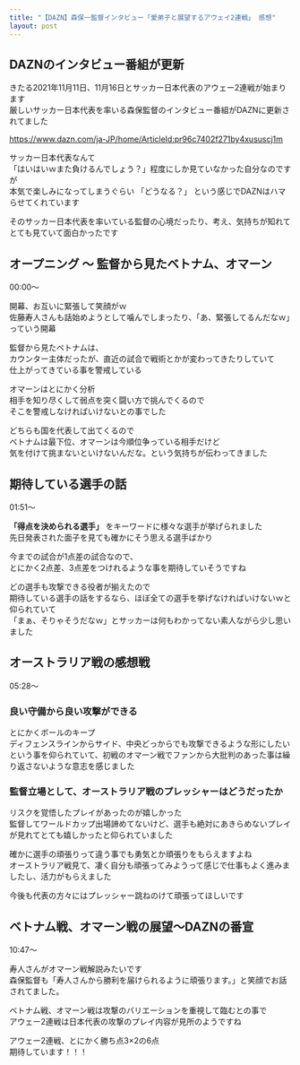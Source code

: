 ```yaml
---
title: "【DAZN】森保一監督インタビュー「愛弟子と展望するアウェイ2連戦」 感想"
layout: post
---
```


## DAZNのインタビュー番組が更新

きたる2021年11月11日、11月16日とサッカー日本代表のアウェー2連戦が始まります  
厳しいサッカー日本代表を率いる森保監督のインタビュー番組がDAZNに更新されてました  

https://www.dazn.com/ja-JP/home/ArticleId:pr96c7402f271by4xususcj1m

サッカー日本代表なんて  
「はいはいｗまた負けるんでしょう？」程度にしか見ていなかった自分なのですが  
本気で楽しみになってしまうぐらい 「どうなる？」 という感じでDAZNはハマらせてくれています  
  
そのサッカー日本代表を率いている監督の心境だったり、考え、気持ちが知れてとても見ていて面白かったです  

## オープニング ～ 監督から見たベトナム、オマーン

00:00～  

開幕、お互いに緊張して笑顔がｗ  
佐藤寿人さんも話始めようとして噛んでしまったり、「あ、緊張してるんだなｗ」っていう開幕  

監督から見たベトナムは、  
カウンター主体だったが、直近の試合で戦術とかが変わってきたりしていて  
仕上がってきている事を警戒している

オマーンはとにかく分析  
相手を知り尽くして弱点を突く闘い方で挑んでくるので  
そこを警戒しなければいけないとの事でした  

どちらも国を代表して出てくるので  
ベトナムは最下位、オマーンは今順位争っている相手だけど  
気を付けて挑まないといけないんだな。という気持ちが伝わってきました  

## 期待している選手の話

01:51～  

**「得点を決められる選手」** をキーワードに様々な選手が挙げられました  
先日発表された面子を見ても確かにそう思える選手ばかり  

今までの試合が1点差の試合なので、  
とにかく2点差、3点差をつけれるような事を期待していそうですね  

どの選手も攻撃できる役者が揃えたので  
期待している選手の話をするなら、ほぼ全ての選手を挙げなければいけないｗと仰られていて  
「まぁ、そりゃそうだなｗ」とサッカーは何もわかってない素人ながら少し思いました

## オーストラリア戦の感想戦

05:28～  

### 良い守備から良い攻撃ができる

とにかくボールのキープ  
ディフェンスラインからサイド、中央どっからでも攻撃できるような形にしたい  
という事を仰られていて、初戦のオマーン戦でファンから大批判のあった事は繰り返さないような意志を感じました  

### 監督立場として、オーストラリア戦のプレッシャーはどうだったか

リスクを覚悟したプレイがあったのが嬉しかった  
監督してワールドカップ出場諦めてないけど、選手も絶対にあきらめないプレイが見れてとても嬉しかったと仰られていました  

確かに選手の頑張りって違う事でも勇気とか頑張りをもらえますよね  
オーストラリア戦見て、凄く自分も頑張ってみようって感じで仕事もよく進みましたし、活力がもらえました  

今後も代表の方々にはプレッシャー跳ねのけて頑張ってほしいです  

## ベトナム戦、オマーン戦の展望～DAZNの番宣

10:47～

寿人さんがオマーン戦解説みたいです  
森保監督も「寿人さんから勝利を届けられるように頑張ります。」と笑顔でお話されてました。

ベトナム戦、オマーン戦は攻撃のバリエーションを重視して臨むとの事で  
アウェー2連戦は日本代表の攻撃のプレイ内容が見所のようですね  

アウェー2連戦、とにかく勝ち点3×2の6点  
期待しています！！！  
